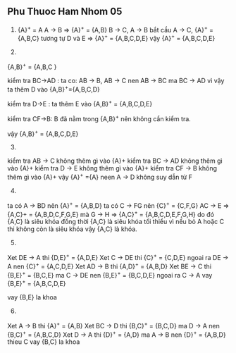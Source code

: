 ## Phu Thuoc Ham Nhom 05

1. {A}<sup>+</sup> = A
A → B => {A}<sup>+</sup> = {A,B}
B → C, A → B bắt cầu A → C, {A}<sup>+</sup> = {A,B,C}
tương tự D và E => {A}<sup>+</sup> = {A,B,C,D,E}
vậy {A}<sup>+</sup> = {A,B,C,D,E}

2. 
{A,B}<sup>+</sup> = {A,B,C }

kiểm tra BC→AD : 
ta co: AB → B, AB → C nen AB → BC ma BC → AD vì vậy ta thêm D vào {A,B}<sup>+</sup>={A,B,C,D}

kiểm tra D→E : ta thêm E vào {A,B}<sup>+</sup> = {A,B,C,D,E} 

kiểm tra CF→B: 
B đã nằm trong {A,B}<sup>+</sup> nên không cần kiểm tra.

vậy {A,B}<sup>+</sup> = {A,B,C,D,E}

3.
kiểm tra AB → C không thêm gì vào {A}+
kiểm tra BC → AD không thêm gì vào {A}+
kiểm tra D → E không thêm gì vào {A}+
kiểm tra CF → B không thêm gì vào {A}+
vậy {A}<sup>+</sup> ={A}
neen A → D không suy dẫn từ F

4. 
ta có A -> BD nên {A}<sup>+</sup> = {A,B,D}
ta có C -> FG nên {C}<sup>+</sup> = {C,F,G}
AC → E => {A,C}+ = {A,B,D,C,F,G,E}
mà G → H => {A,C}<sup>+</sup> = {A,B,C,D,E,F,G,H}
do đó {A,C} là siêu khóa 
đồng thời {A,C} là siêu khóa tối thiểu vì nếu bỏ A hoặc C thi không còn là siêu khóa vậy {A,C} là khóa.

5.
Xet DE → A thi {D,E}<sup>+</sup> = {A,D,E}
Xet C → DE thi {C}<sup>+</sup> = {C,D,E} ngoai ra DE → A nen {C}<sup>+</sup> = {A,C,D,E}
Xet AD → B thi {A,D}<sup>+</sup> = {A,B,D}
Xet BE → C thi {B,E}<sup>+</sup> = {B,C,E} ma C → DE nen {B,E}<sup>+</sup> = {B,C,D,E} ngoai ra C → A vay {B,E}<sup>+</sup> = {A,B,C,D,E}

vay {B,E} la khoa

6.
Xet A → B thi {A}<sup>+</sup> = {A,B}
Xet BC → D thi {B,C}<sup>+</sup> = {B,C,D} ma D → A nen {B,C}<sup>+</sup> = {A,B,C,D}
Xet D → A thi {D}<sup>+</sup> = {A,D} ma A → B nen {D}<sup>+</sup> = {A,B,D} thieu C
vay {B,C} la khoa
